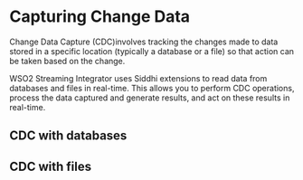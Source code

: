 # Capturing Change Data

Change Data Capture (CDC)involves tracking the changes made to data stored in a specific location (typically a database or a file) so that action can be taken based on the change.

WSO2 Streaming Integrator uses Siddhi extensions to read data from databases and files in real-time. This allows you to perform CDC operations, process the data captured and generate results, and act on these results in real-time. 

## CDC with databases



## CDC with files